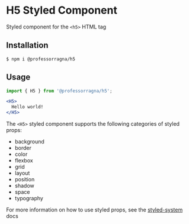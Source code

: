 # H5 Styled Component

Styled component for the `<h5>` HTML tag

## Installation

```
$ npm i @professorragna/h5
```

## Usage

```jsx
import { H5 } from '@professorragna/h5';

<H5>
  Hello world!
</H5>
```

The `<H5>` styled component supports the following categories of styled props:

- background
- border
- color
- flexbox
- grid
- layout
- position
- shadow
- space
- typography

For more information on how to use styled props, see the [styled-system](https://styled-system.com/api/) docs
